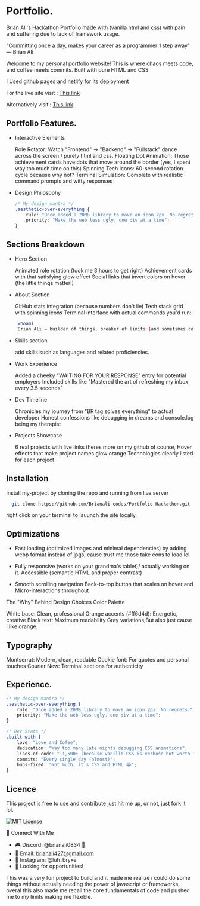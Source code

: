 
# Portfolio.

 Brian Ali's Hackathon Portfolio made with (vanilla html and css) with pain and suffering due to lack of framework usage.

 

"Committing once a day, makes your career as a programmer 1 step away" — Brian Ali

Welcome to my personal portfolio website! This is where chaos meets code, and coffee meets commits. Built with pure HTML and CSS 

I Used github pages and netlify for its deployment 

For the live site visit : 
[This link](https://brianali-codes.github.io/Portfolio-Hackathon/)

Alternatively visit : 
[This link](https://alibrian.netlify.app/)

## Portfolio Features.


- Interactive Elements

    Role Rotator: Watch "Frontend" → "Backend" → "Fullstack" dance across the screen / purely html and css.
    Floating Dot Animation: Those achievement cards have dots that move around the border (yes, I spent way too much time on this)
    Spinning Tech Icons: 60-second rotation cycle because why not?
    Terminal Simulation: Complete with realistic command prompts and witty responses

- Design Philosophy

    ```css
    /* My design mantra */
    .aesthetic-over-everything {
        rule: "Once added a 20MB library to move an icon 2px. No regrets.";
        priority: "Make the web less ugly, one div at a time";
    }

## Sections Breakdown

- Hero Section

    Animated role rotation (took me 3 hours to get right)
    Achievement cards with that satisfying glow effect
    Social links that invert colors on hover (the little things matter!)

- About Section

    GitHub stats integration (because numbers don't lie)
    Tech stack grid with spinning icons
    Terminal interface with actual commands you'd run:

   ```bash
    whoami
    Brian Ali — builder of things, breaker of limits (and sometimes code).
   ```

- Skills section

    add skills such as languages and related proficiencies.

- Work Experience

    Added a cheeky "WAITING FOR YOUR RESPONSE" entry for potential employers
    Included skills like "Mastered the art of refreshing my inbox every 3.5 seconds"

- Dev Timeline

    Chronicles my journey from "BR tag solves everything" to actual developer
    Honest confessions like debugging in dreams and console.log being my therapist

- Projects Showcase

    6 real projects with live links theres more on my github of course,
    Hover effects that make project names glow orange
    Technologies clearly listed for each project
## Installation

Install my-project by cloning the repo and running from live server

```bash
  git clone https://github.com/Brianali-codes/Portfolio-Hackathon.git

```
right click on your terminal to lauunch the site locally.
    
## Optimizations

- Fast loading (optimized images and minimal dependencies) by adding webp format instead of jpgs, cause trust me those take eons to load lol

- Fully responsive (works on your grandma's tablet)/ actually working on it. Accessible (semantic HTML and proper contrast) 

- Smooth scrolling navigation  Back-to-top button that scales on hover and Micro-interactions throughout

The "Why" Behind Design Choices Color Palette

White base: Clean, professional Orange accents (#ff6d4d): Energetic, creative Black text: Maximum readability Gray variations,But also just cause i like orange.

## Typography

Montserrat: Modern, clean, readable Cookie font: For quotes and personal touches Courier New: Terminal sections for authenticity
## Experience.

```css
/* My design mantra */
.aesthetic-over-everything {
    rule: "Once added a 20MB library to move an icon 2px. No regrets.";
    priority: "Make the web less ugly, one div at a time";
}

/* Dev Stats */
.built-with {
    love: "Love and Cofee";
    dedication: "Way too many late nights debugging CSS animations";
    lines-of-code: "~1,500+ (because vanilla CSS is verbose but worth it!)";
    commits: "Every single day (almost)";
    bugs-fixed: "Not much, it's CSS and HTML 😂";
}
```

## Licence

This project is free to use and contribute just hit me up, or not, just fork it lol.

[![MIT License](https://img.shields.io/badge/License-MIT-green.svg)](https://choosealicense.com/licenses/mit/)

🤝 Connect With Me

- 🎮 Discord: @brianali0834 📧 
- 📧 Email: brianali427@gmail.com 
- 📸 Instagram: @luh_bryxe 
- 💼 Looking for opportunities!


This was a very fun project to build and it made me realize i could do some things without actually needing the power of javascript or frameworks, overal this also made me recall the core fundamentals of code and pushed me to my limits making me flexible.
